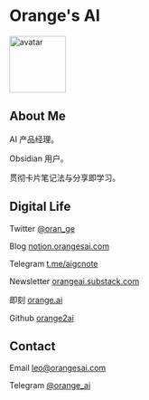 
# Orange's AI
<img src="https://raw.githubusercontent.com/orange2ai/orange2ai/main/orange.png" alt="avatar" width="100" height="100">

## About Me

AI 产品经理。

Obsidian 用户。

贯彻卡片笔记法与分享即学习。

## Digital Life

Twitter [@oran_ge](https://twitter.com/oran_ge) 

Blog [notion.orangesai.com](https://notion.orangesai.com)

Telegram  [t.me/aigcnote](https://t.me/aigcnote) 

Newsletter [orangeai.substack.com](https://orangeai.substack.com/)

即刻 [orange.ai](https://web.okjike.com/u/FCEA29D3-5BB5-4174-B7A9-1DEE77CEDC46)

Github [orange2ai](https://github.com/orange2ai) 

## Contact

Email <a href="mailto:leo@orangesai.com">leo@orangesai.com</a>

Telegram [@orange_ai](https://t.me/orange_ai)
